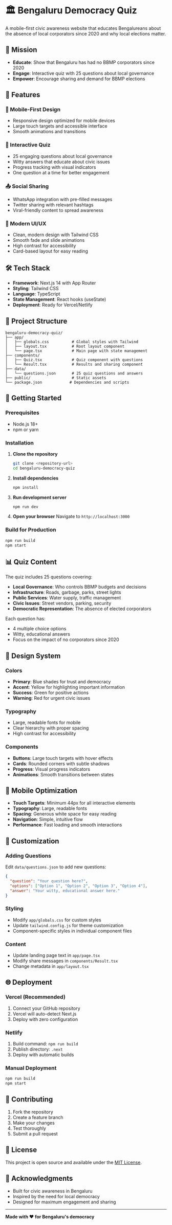 # 🏛️ Bengaluru Democracy Quiz

A mobile-first civic awareness website that educates Bengalureans about the absence of local corporators since 2020 and why local elections matter.

## 🎯 Mission

- **Educate**: Show that Bengaluru has had no BBMP corporators since 2020
- **Engage**: Interactive quiz with 25 questions about local governance
- **Empower**: Encourage sharing and demand for BBMP elections

## 🚀 Features

### 📱 Mobile-First Design
- Responsive design optimized for mobile devices
- Large touch targets and accessible interface
- Smooth animations and transitions

### 🧠 Interactive Quiz
- 25 engaging questions about local governance
- Witty answers that educate about civic issues
- Progress tracking with visual indicators
- One question at a time for better engagement

### 📤 Social Sharing
- WhatsApp integration with pre-filled messages
- Twitter sharing with relevant hashtags
- Viral-friendly content to spread awareness

### 🎨 Modern UI/UX
- Clean, modern design with Tailwind CSS
- Smooth fade and slide animations
- High contrast for accessibility
- Card-based layout for easy reading

## 🛠 Tech Stack

- **Framework**: Next.js 14 with App Router
- **Styling**: Tailwind CSS
- **Language**: TypeScript
- **State Management**: React hooks (useState)
- **Deployment**: Ready for Vercel/Netlify

## 📁 Project Structure

```
bengaluru-democracy-quiz/
├── app/
│   ├── globals.css          # Global styles with Tailwind
│   ├── layout.tsx           # Root layout component
│   └── page.tsx             # Main page with state management
├── components/
│   ├── Quiz.tsx             # Quiz component with questions
│   └── Result.tsx           # Results and sharing component
├── data/
│   └── questions.json       # 25 quiz questions and answers
├── public/                  # Static assets
└── package.json            # Dependencies and scripts
```

## 🚀 Getting Started

### Prerequisites
- Node.js 18+ 
- npm or yarn

### Installation

1. **Clone the repository**
   ```bash
   git clone <repository-url>
   cd bengaluru-democracy-quiz
   ```

2. **Install dependencies**
   ```bash
   npm install
   ```

3. **Run development server**
   ```bash
   npm run dev
   ```

4. **Open your browser**
   Navigate to `http://localhost:3000`

### Build for Production

```bash
npm run build
npm start
```

## 📊 Quiz Content

The quiz includes 25 questions covering:

- **Local Governance**: Who controls BBMP budgets and decisions
- **Infrastructure**: Roads, garbage, parks, street lights
- **Public Services**: Water supply, traffic management
- **Civic Issues**: Street vendors, parking, security
- **Democratic Representation**: The absence of elected corporators

Each question has:
- 4 multiple choice options
- Witty, educational answers
- Focus on the impact of no corporators since 2020

## 🎨 Design System

### Colors
- **Primary**: Blue shades for trust and democracy
- **Accent**: Yellow for highlighting important information
- **Success**: Green for positive actions
- **Warning**: Red for urgent civic issues

### Typography
- Large, readable fonts for mobile
- Clear hierarchy with proper spacing
- High contrast for accessibility

### Components
- **Buttons**: Large touch targets with hover effects
- **Cards**: Rounded corners with subtle shadows
- **Progress**: Visual progress indicators
- **Animations**: Smooth transitions between states

## 📱 Mobile Optimization

- **Touch Targets**: Minimum 44px for all interactive elements
- **Typography**: Large, readable fonts
- **Spacing**: Generous white space for easy reading
- **Navigation**: Simple, intuitive flow
- **Performance**: Fast loading and smooth interactions

## 🔧 Customization

### Adding Questions
Edit `data/questions.json` to add new questions:

```json
{
  "question": "Your question here?",
  "options": ["Option 1", "Option 2", "Option 3", "Option 4"],
  "answer": "Your witty, educational answer here."
}
```

### Styling
- Modify `app/globals.css` for custom styles
- Update `tailwind.config.js` for theme customization
- Component-specific styles in individual component files

### Content
- Update landing page text in `app/page.tsx`
- Modify share messages in `components/Result.tsx`
- Change metadata in `app/layout.tsx`

## 🌐 Deployment

### Vercel (Recommended)
1. Connect your GitHub repository
2. Vercel will auto-detect Next.js
3. Deploy with zero configuration

### Netlify
1. Build command: `npm run build`
2. Publish directory: `.next`
3. Deploy with automatic builds

### Manual Deployment
```bash
npm run build
npm start
```

## 🤝 Contributing

1. Fork the repository
2. Create a feature branch
3. Make your changes
4. Test thoroughly
5. Submit a pull request

## 📄 License

This project is open source and available under the [MIT License](LICENSE).

## 🙏 Acknowledgments

- Built for civic awareness in Bengaluru
- Inspired by the need for local democracy
- Designed for maximum engagement and sharing

---

**Made with ❤️ for Bengaluru's democracy** 